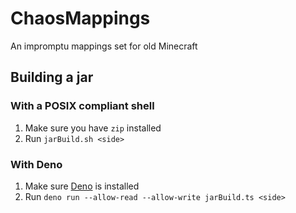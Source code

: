 # ChaosMappings
An impromptu mappings set for old Minecraft

## Building a jar

### With a POSIX compliant shell
1. Make sure you have `zip` installed
2. Run `jarBuild.sh <side>` 

### With Deno
1. Make sure [Deno](https://deno.land) is installed
2. Run `deno run --allow-read --allow-write jarBuild.ts <side>`
